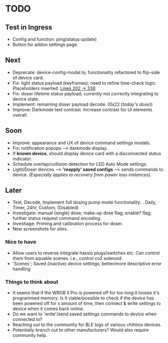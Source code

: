 # TODO

## Test in Ingress

- Config and function: ping(status update)
- Button for addon settings page.

## Next

- Deprecate: device-config-modal.ts; functionality refactored to flip-side of device card.
- Fix: light status payload (keyframes); need to refine time-check logic. Placeholders inserted.
  [Lines 202 -> 336](src/aquable/storage/models.py#L204)
- Fix: doser lifetime status payload; currently not correctly integrating to device state.
- Implement: remaining doser payload decode. (0x22 (*today's dose*))
- Improve: Darkmode text contrast. Increase contrast for UI elements overall.

## Soon

- Improve: appearance and UX of device command settings modals.
- Fix: notification popups --> darkmode display.
- If **known device**, should display device card with a disconnected status indicator.
- Schedule overlap/collision detection for LED Auto Mode settings.
- Light/Doser devices --> **'reapply' saved configs** --> sends commands to device. *(Especially applies to recovery from power loss instances).*

## Later

- Test, Decode, Implement full dosing pump mode functionality:
  . Daily, Timer, 24hr, Custom, (Disabled)
- Investigate: manual (single) dose; make-up dose flag; enable? flag; further status request command encoding.
- Investiage: Priming and calibration process for doser.
- New screenshots for sites.

### Nice to have

- Allow users to reverse integrate hassio plugs/switches etc. Can control them from aquable scenes.
  i.e., control co2 solenoid.
- 'Scenes'; Saved (inactive) device settings; better/more descriptive error handling

### Things to think about

- It seems that if the WRGB II Pro is powered off for too long it looses it's programmed memory. Is it viable/possible to check if the device has been powered off for x amount of time, then connect & write settings to device when it comes back online.
- Do we want to 'write'/send saved settings commands to device when connected to?
- Reaching out to the community for BLE logs of various chihiros devices.
- Potentially branch out to other manufacturers? Would also require community help.
